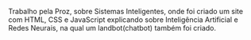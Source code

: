 Trabalho pela Proz, sobre Sistemas Inteligentes, onde foi criado um site com HTML, CSS e JavaScript explicando
sobre Inteligência Artificial e Redes Neurais, na qual um landbot(chatbot) também foi criado.